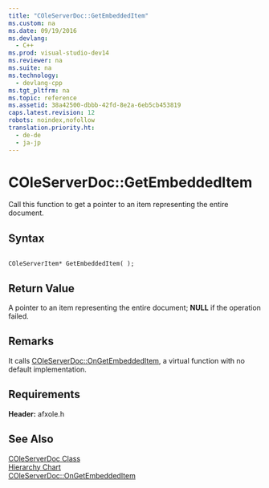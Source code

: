 ```yaml
---
title: "COleServerDoc::GetEmbeddedItem"
ms.custom: na
ms.date: 09/19/2016
ms.devlang: 
  - C++
ms.prod: visual-studio-dev14
ms.reviewer: na
ms.suite: na
ms.technology: 
  - devlang-cpp
ms.tgt_pltfrm: na
ms.topic: reference
ms.assetid: 38a42500-dbbb-42fd-8e2a-6eb5cb453819
caps.latest.revision: 12
robots: noindex,nofollow
translation.priority.ht: 
  - de-de
  - ja-jp
---
```

# COleServerDoc::GetEmbeddedItem
Call this function to get a pointer to an item representing the entire document.  
  
## Syntax  
  
```  
  
COleServerItem* GetEmbeddedItem( );  
```  
  
## Return Value  
 A pointer to an item representing the entire document; **NULL** if the operation failed.  
  
## Remarks  
 It calls [COleServerDoc::OnGetEmbeddedItem](../vs140/COleServerDoc--OnGetEmbeddedItem.md), a virtual function with no default implementation.  
  
## Requirements  
 **Header:** afxole.h  
  
## See Also  
 [COleServerDoc Class](../vs140/COleServerDoc-Class.md)   
 [Hierarchy Chart](../vs140/Hierarchy-Chart.md)   
 [COleServerDoc::OnGetEmbeddedItem](../vs140/COleServerDoc--OnGetEmbeddedItem.md)